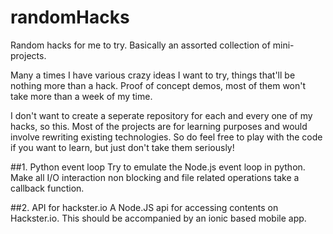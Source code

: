 # randomHacks
Random hacks for me to try. Basically an assorted collection of mini-projects.

Many a times I have various crazy ideas I want to try, things that'll be nothing more than a hack. Proof of concept demos, most of them won't take more than a week of my time. 

I don't want to create a seperate repository for each and every one of my hacks, so this. Most of the projects are for learning purposes and would involve rewriting existing technologies. So do feel free to play with the code if you want to learn, but just don't take them seriously!

##1. Python event loop
Try to emulate the Node.js event loop in python. Make all I/O interaction non blocking and file related operations take a callback function.

##2. API for hackster.io
A Node.JS api for accessing contents on Hackster.io. This should be accompanied by an ionic based mobile app.
